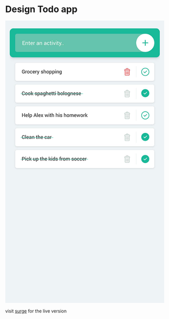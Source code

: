 # Design Todo app

![presented design](./+assets/todo-design.png)

visit [surge](https://sander-todoapp.surge.sh) for the live version
